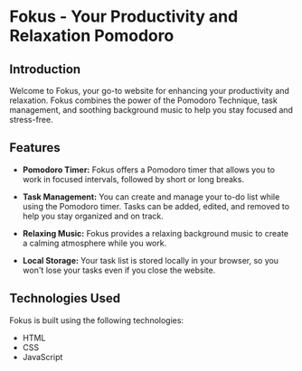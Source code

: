# Fokus - Your Productivity and Relaxation Pomodoro

## Introduction

Welcome to Fokus, your go-to website for enhancing your productivity and relaxation. Fokus combines the power of the Pomodoro Technique, task management, and soothing background music to help you stay focused and stress-free.

## Features

- **Pomodoro Timer:** Fokus offers a Pomodoro timer that allows you to work in focused intervals, followed by short or long breaks. 

- **Task Management:** You can create and manage your to-do list while using the Pomodoro timer. Tasks can be added, edited, and removed to help you stay organized and on track.

- **Relaxing Music:** Fokus provides a relaxing background music to create a calming atmosphere while you work.

- **Local Storage:** Your task list is stored locally in your browser, so you won't lose your tasks even if you close the website.

## Technologies Used

Fokus is built using the following technologies:

- HTML
- CSS
- JavaScript